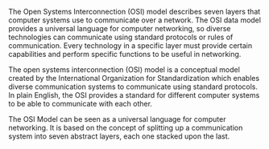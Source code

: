 The Open Systems Interconnection (OSI) model describes seven layers that computer systems use to communicate over a network. The OSI data model provides a universal language for computer networking, so diverse technologies can communicate using standard protocols or rules of communication. Every technology in a specific layer must provide certain capabilities and perform specific functions to be useful in networking.

The open systems interconnection (OSI) model is a conceptual model created by the International Organization for Standardization which enables diverse communication systems to communicate using standard protocols. In plain English, the OSI provides a standard for different computer systems to be able to communicate with each other.

The OSI Model can be seen as a universal language for computer networking. It is based on the concept of splitting up a communication system into seven abstract layers, each one stacked upon the last.
